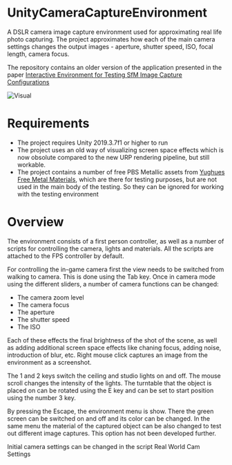 # UnityCameraCaptureEnvironment
A DSLR camera image capture environment used for approximating real life photo capturing. The project approximates how each of the main camera settings changes the output images - aperture, shutter speed, ISO, focal length, camera focus.

The repository contains an older version of the application presented in the paper [Interactive Environment for Testing SfM Image Capture Configurations](https://www.scitepress.org/Papers/2019/75667/75667.pdf)

![Visual](Images/RealWorldCam.gif)

# Requirements

- The project requires Unity 2019.3.7f1 or higher to run
- The project uses an old way of visualizing screen space effects which is now obsolute compared to the new URP rendering pipeline, but still workable.
- The project contains a number of free PBS Metallic assets from [Yughues Free Metal Materials](https://assetstore.unity.com/packages/2d/textures-materials/metals/yughues-free-metal-materials-12949), which are there for testing purposes, but are not used in the main body of the testing. So they can be ignored for working with the testing environment



# Overview

The environment consists of a first person controller, as well as a number of scripts for controlling the camera, lights and materials. All the scripts are attached to the FPS controller by default. 

For controlling the in-game camera first the view needs to be switched from walking to camera. This is done using the Tab key. Once in camera mode using the different sliders, a number of camera functions can be changed:

  - The camera zoom level
  - The camera focus
  - The aperture
  - The shutter speed
  - The ISO
  
Each of these effects the final brightness of the shot of the scene, as well as adding additional screen space effects like chaning focus, adding noise, introduction of blur, etc.
Right mouse click captures an image from the environment as a screenshot.

The 1 and 2 keys switch the ceiling and studio lights on and off. The mouse scroll changes the intensity of the lights.
The turntable that the object is placed on can be rotated using the E key and can be set to start position using the number 3 key.

By pressing the Escape, the environment menu is show. There the green screen can be switched on and off and its color can be changed. In the same menu the material of the captured object can be also changed to test out different image captures. This option has not been developed further.

Initial camera settings can be changed in the script Real World Cam Settings


